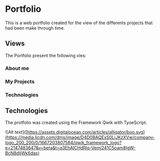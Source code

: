 # Portfolio

This is a web portfolio created for the view of the differents projects that had been make through time.

## Views

The Portfolio present the following vies:

### About me

### My Projects

### Technologies

## Technologies

The protfolio was created using the Framework Qwik with TyoeScript. 

![Alt text]([https://assets.digitalocean.com/articles/alligator/boo.svg](https://media.licdn.com/dms/image/D4D0BAQExS0LiJKzXVw/company-logo_200_200/0/1667203807584/qwik_framework_logo?e=2147483647&v=beta&t=q3EhAlCHdRlq-Vemi241C5oam8IgW-BcN8dljWk6das)


